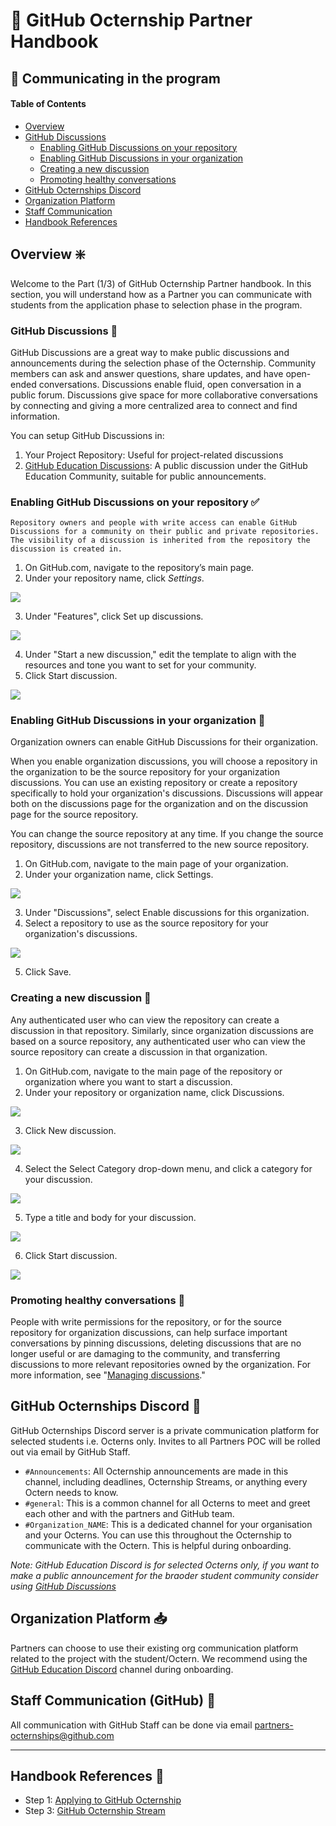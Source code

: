 # 📕 GitHub Octernship Partner Handbook

## 💬 Communicating in the program

#### Table of Contents

- [Overview](#overview-%EF%B8%8F) 
- [GitHub Discussions](#github-discussions-)
    - [Enabling GitHub Discussions on your repository](#enabling-github-discussions-on-your-repository-)
    - [Enabling GitHub Discussions in your organization](#enabling-github-discussions-in-your-organization-)
    - [Creating a new discussion](#creating-a-new-discussion-)
    - [Promoting healthy conversations](#promoting-healthy-conversations-)
- [GitHub Octernships Discord](#github-octernships-discord-)
- [Organization Platform](#organization-platform-)
- [Staff Communication](#staff-communication-github-)
- [Handbook References](#handbook-references-)

## Overview ❇️
Welcome to the Part (1/3) of GitHub Octernship Partner handbook. In this section, you will understand how as a Partner you can communicate with students from the application phase to selection phase in the program. 

### GitHub Discussions 💬

GitHub Discussions are a great way to make public discussions and announcements during the selection phase of the Octernship. Community members can ask and answer questions, share updates, and have open-ended conversations. Discussions enable fluid, open conversation in a public forum. Discussions give space for more collaborative conversations by connecting and giving a more centralized area to connect and find information.

You can setup GitHub Discussions in:

1. Your Project Repository: Useful for project-related discussions
2. [GitHub Education Discussions](https://github.com/orgs/community/discussions/categories/github-education): A public discussion under the GitHub Education Community, suitable for public announcements.


### Enabling GitHub Discussions on your repository ✅


    Repository owners and people with write access can enable GitHub Discussions for a community on their public and private repositories. The visibility of a discussion is inherited from the repository the discussion is created in.



1. On GitHub.com, navigate to the repository’s main page.
2. Under your repository name, click _Settings_.

![](https://i.imgur.com/ZMOO7BO.png)



3. Under "Features", click Set up discussions.

    
![](https://i.imgur.com/vwUnxh6.png)


4. Under "Start a new discussion," edit the template to align with the resources and tone you want to set for your community.
5. Click Start discussion.


![](https://i.imgur.com/noOjJPP.png)



### Enabling GitHub Discussions in your organization 💬

Organization owners can enable GitHub Discussions for their organization.

When you enable organization discussions, you will choose a repository in the organization to be the source repository for your organization discussions. You can use an existing repository or create a repository specifically to hold your organization's discussions. Discussions will appear both on the discussions page for the organization and on the discussion page for the source repository.

You can change the source repository at any time. If you change the source repository, discussions are not transferred to the new source repository.



1. On GitHub.com, navigate to the main page of your organization.
2. Under your organization name, click  Settings.

    
![](https://i.imgur.com/FGJk62o.png)


3. Under "Discussions", select Enable discussions for this organization.
4. Select a repository to use as the source repository for your organization's discussions.

    
![](https://i.imgur.com/X0XUVmT.png)


5. Click Save.


### Creating a new discussion 💬

Any authenticated user who can view the repository can create a discussion in that repository. Similarly, since organization discussions are based on a source repository, any authenticated user who can view the source repository can create a discussion in that organization.



1. On GitHub.com, navigate to the main page of the repository or organization where you want to start a discussion.
2. Under your repository or organization name, click  Discussions.

    
![](https://i.imgur.com/jr6LX8p.png)


3. Click New discussion.

    
![](https://i.imgur.com/jjo7XGL.png)


4. Select the Select Category drop-down menu, and click a category for your discussion.

    
![](https://i.imgur.com/gC7RCil.png)


5. Type a title and body for your discussion.

    
![](https://i.imgur.com/Z5tRia0.png)


6. Click Start discussion.

    
![](https://i.imgur.com/zKuxzDR.png)




### Promoting healthy conversations 👥

People with write permissions for the repository, or for the source repository for organization discussions, can help surface important conversations by pinning discussions, deleting discussions that are no longer useful or are damaging to the community, and transferring discussions to more relevant repositories owned by the organization. For more information, see "[Managing discussions](https://docs.github.com/en/discussions/managing-discussions-for-your-community/managing-discussions)."


## GitHub Octernships Discord 💖

GitHub Octernships Discord server is a private communication platform for selected students i.e. Octerns only. Invites to all Partners POC will be rolled out via email by GitHub Staff. 

* `#Announcements`: All Octernship announcements are made in this channel, including deadlines, Octernship Streams, or anything every Octern needs to know.
* `#general`: This is a common channel for all Octerns to meet and greet each other and with the partners and GitHub team.
* `#Organization_NAME`: This is a dedicated channel for your organisation and your Octerns. You can use this throughout the Octernship to communicate with the Octern. This is helpful during onboarding.

_Note: GitHub Education Discord is for selected Octerns only, if you want to make a public announcement for the braoder student community consider using [GitHub Discussions](#heading=h.v7525k4g1v0d)_


## Organization Platform 📥

Partners can choose to use their existing org communication platform related to the project with the student/Octern. We recommend using the [GitHub Education Discord](#heading=h.fgh44fxmvybe) channel during onboarding. 


## Staff Communication (GitHub) 📧

All communication with GitHub Staff can be done via email [partners-octernships@github.com](mailto:partners-octernships@github.com) 

---

## Handbook References 🔗
- Step 1: [Applying to GitHub Octernship](https://github.com/ashwinexe/GitHub_Octernship/blob/main/1.%20Application.md)
- Step 3: [GitHub Octernship Stream](https://github.com/ashwinexe/GitHub_Octernship/blob/main/3.%20Stream.md)

